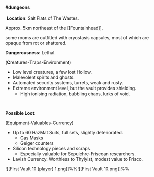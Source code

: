 #### #dungeons
 **Location**: Salt Flats of The Wastes.

Approx. 5km northeast of the [[Fountainhead]].

some rooms are outfitted with cryostasis capsules, most of which are opaque from rot or shattered. 

**Dangerousness:** Lethal.

(**C**reatures-**T**raps-**E**nvironment)

- Low level creatures, a few lost Hollow.
- Malevolent spirits and ghosts. 
-  Automated security systems, turrets, weak and rusty.
- Extreme environment level, but the vault provides shielding.
    -   High ionising radiation, bubbling chaos, lurks of void.

 

**Possible Loot:**

(Equipment-Valuables-Currency)
-   Up to 60 HazMat Suits, full sets, slightly deteriorated. 
    -   Gas Masks
    -   Geiger counters
-   Silicon technology pieces and scraps
	- Especially valuable for Sepulchre-Friscoan researchers.
-   Lavish Currency. Worthless to Thylyist, modest value to Frisco.

![[First Vault 10 (player) 1.png]]%%![[First Vault 10.png]]%%